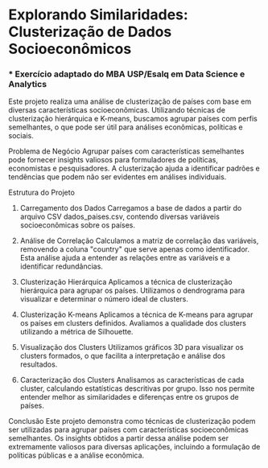 #  Explorando Similaridades: Clusterização de Dados Socioeconômicos

### * Exercício adaptado do MBA USP/Esalq em Data Science e Analytics

Este projeto realiza uma análise de clusterização de países com base em diversas características socioeconômicas. Utilizando técnicas de clusterização hierárquica e K-means, buscamos agrupar países com perfis semelhantes, o que pode ser útil para análises econômicas, políticas e sociais.

Problema de Negócio
Agrupar países com características semelhantes pode fornecer insights valiosos para formuladores de políticas, economistas e pesquisadores. A clusterização ajuda a identificar padrões e tendências que podem não ser evidentes em análises individuais.

Estrutura do Projeto

1. Carregamento dos Dados
Carregamos a base de dados a partir do arquivo CSV dados_paises.csv, contendo diversas variáveis socioeconômicas sobre os países.

2. Análise de Correlação
Calculamos a matriz de correlação das variáveis, removendo a coluna "country" que serve apenas como identificador. Esta análise ajuda a entender as relações entre as variáveis e a identificar redundâncias.

3. Clusterização Hierárquica
Aplicamos a técnica de clusterização hierárquica para agrupar os países. Utilizamos o dendrograma para visualizar e determinar o número ideal de clusters.

4. Clusterização K-means
Aplicamos a técnica de K-means para agrupar os países em clusters definidos. Avaliamos a qualidade dos clusters utilizando a métrica de Silhouette.

5. Visualização dos Clusters
Utilizamos gráficos 3D para visualizar os clusters formados, o que facilita a interpretação e análise dos resultados.

6. Caracterização dos Clusters
Analisamos as características de cada cluster, calculando estatísticas descritivas por grupo. Isso nos permite entender melhor as similaridades e diferenças entre os grupos de países.

Conclusão
Este projeto demonstra como técnicas de clusterização podem ser utilizadas para agrupar países com características socioeconômicas semelhantes. Os insights obtidos a partir dessa análise podem ser extremamente valiosos para diversas aplicações, incluindo a formulação de políticas públicas e a análise econômica.
